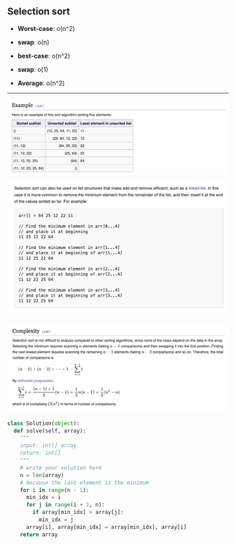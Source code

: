 ## Selection sort

- **Worst-case**: o(n^2)
- **swap**: o(n)
  
- **best-case**: o(n^2)
- **swap**: o(1)

- **Average**: o(n^2)

---

![](img/2025-02-02-23-40-03.png)


![](img/2025-02-02-23-40-49.png)


![](img/2025-02-03-09-25-27.png)
---

```py
class Solution(object):
  def solve(self, array):
    """
    input: int[] array
    return: int[]
    """
    # write your solution here
    n = len(array)
    # because the last element is the minimum 
    for i in range(n - 1):
      min_idx = i
      for j in range(i + 1, n):
        if array[min_idx] > array[j]:
          min_idx = j
      array[i], array[min_idx] = array[min_idx], array[i]
    return array

```